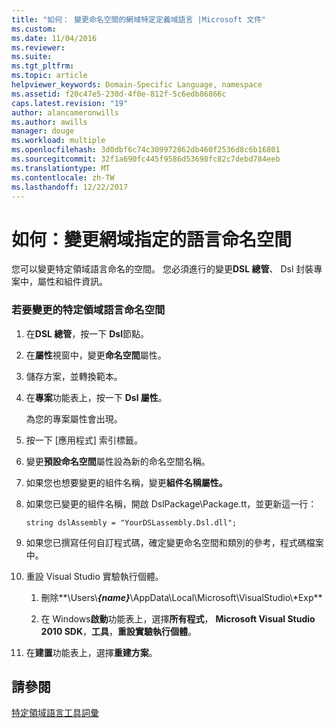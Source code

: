 ```yaml
---
title: "如何： 變更命名空間的網域特定定義域語言 |Microsoft 文件"
ms.custom: 
ms.date: 11/04/2016
ms.reviewer: 
ms.suite: 
ms.tgt_pltfrm: 
ms.topic: article
helpviewer_keywords: Domain-Specific Language, namespace
ms.assetid: f20c47e5-230d-4f0e-812f-5c6edb86866c
caps.latest.revision: "19"
author: alancameronwills
ms.author: awills
manager: douge
ms.workload: multiple
ms.openlocfilehash: 3d0dbf6c74c309972862db460f2536d8c6b16801
ms.sourcegitcommit: 32f1a690fc445f9586d53698fc82c7debd784eeb
ms.translationtype: MT
ms.contentlocale: zh-TW
ms.lasthandoff: 12/22/2017
---
```

# <a name="how-to-change-the-namespace-of-a-domain-specific-language"></a>如何：變更網域指定的語言命名空間
您可以變更特定領域語言命名的空間。 您必須進行的變更**DSL 總管**、 Dsl 封裝專案中，屬性和組件資訊。  
  
### <a name="to-change-the-namespace-of-a-domain-specific-language"></a>若要變更的特定領域語言命名空間  
  
1.  在**DSL 總管**，按一下  **Dsl**節點。  
  
2.  在**屬性**視窗中，變更**命名空間**屬性。  
  
3.  儲存方案，並轉換範本。  
  
4.  在**專案**功能表上，按一下  **Dsl 屬性**。  
  
     為您的專案屬性會出現。  
  
5.  按一下 [應用程式]  索引標籤。  
  
6.  變更**預設命名空間**屬性設為新的命名空間名稱。  
  
7.  如果您也想要變更的組件名稱，變更**組件名稱屬性。**  
  
8.  如果您已變更的組件名稱，開啟 DslPackage\Package.tt，並更新這一行：  
  
     `string dslAssembly = "YourDSLassembly.Dsl.dll";`  
  
9. 如果您已撰寫任何自訂程式碼，確定變更命名空間和類別的參考，程式碼檔案中。  
  
10. 重設 Visual Studio 實驗執行個體。  
  
    1.  刪除**\Users\\***{name}***\AppData\Local\Microsoft\VisualStudio\\\*Exp**  
  
    2.  在 Windows**啟動**功能表上，選擇**所有程式**， **Microsoft Visual Studio 2010 SDK**，**工具**，**重設實驗執行個體**。  
  
11. 在**建置**功能表上，選擇**重建方案**。  
  
## <a name="see-also"></a>請參閱  
 [特定領域語言工具詞彙](http://msdn.microsoft.com/en-us/ca5e84cb-a315-465c-be24-76aa3df276aa)